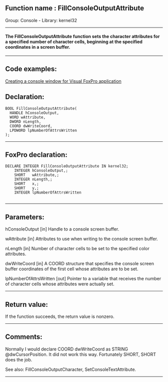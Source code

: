 
## Function name : FillConsoleOutputAttribute
Group: Console - Library: kernel32    
***  


#### The FillConsoleOutputAttribute function sets the character attributes for a specified number of character cells, beginning at the specified coordinates in a screen buffer.
***  


## Code examples:
[Creating a console window for Visual FoxPro application](../../samples/sample_474.md)  

## Declaration:
```foxpro  
BOOL FillConsoleOutputAttribute(
  HANDLE hConsoleOutput,
  WORD wAttribute,
  DWORD nLength,
  COORD dwWriteCoord,
  LPDWORD lpNumberOfAttrsWritten
);  
```  
***  


## FoxPro declaration:
```foxpro  
DECLARE INTEGER FillConsoleOutputAttribute IN kernel32;
	INTEGER hConsoleOutput,;
	SHORT   wAttribute,;
	INTEGER nLength,;
	SHORT   x,;
	SHORT   y,;
	INTEGER lpNumberOfAttrsWritten
  
```  
***  


## Parameters:
hConsoleOutput 
[in] Handle to a console screen buffer.

wAttribute 
[in] Attributes to use when writing to the console screen buffer. 

nLength 
[in] Number of character cells to be set to the specified color attributes. 

dwWriteCoord 
[in] A COORD structure that specifies the console screen buffer coordinates of the first cell whose attributes are to be set. 

lpNumberOfAttrsWritten 
[out] Pointer to a variable that receives the number of character cells whose attributes were actually set.   
***  


## Return value:
If the function succeeds, the return value is nonzero.  
***  


## Comments:
Normally I would declare COORD dwWriteCoord as STRING @dwCursorPosition. It did not work this way. Fortunately SHORT, SHORT does the job.  
  
See also: FillConsoleOutputCharacter, SetConsoleTextAttribute.  
  
***  

